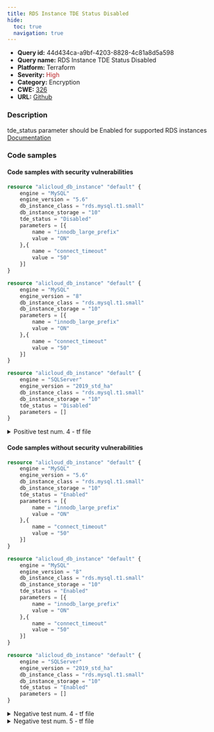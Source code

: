 ```yaml
---
title: RDS Instance TDE Status Disabled
hide:
  toc: true
  navigation: true
---
```


<style>
  .highlight .hll {
    background-color: #ff171742;
  }
  .md-content {
    max-width: 1100px;
    margin: 0 auto;
  }
</style>

-   **Query id:** 44d434ca-a9bf-4203-8828-4c81a8d5a598
-   **Query name:** RDS Instance TDE Status Disabled
-   **Platform:** Terraform
-   **Severity:** <span style="color:#bb2124">High</span>
-   **Category:** Encryption
-   **CWE:** <a href="https://cwe.mitre.org/data/definitions/326.html" onclick="newWindowOpenerSafe(event, 'https://cwe.mitre.org/data/definitions/326.html')">326</a>
-   **URL:** [Github](https://github.com/Checkmarx/kics/tree/master/assets/queries/terraform/alicloud/rds_instance_tde_status_disabled)

### Description
tde_status parameter should be Enabled for supported RDS instances<br>
[Documentation](https://registry.terraform.io/providers/aliyun/alicloud/latest/docs/resources/db_instance#tde_status)

### Code samples
#### Code samples with security vulnerabilities
```tf title="Positive test num. 1 - tf file" hl_lines="6"
resource "alicloud_db_instance" "default" {
    engine = "MySQL"
    engine_version = "5.6"
    db_instance_class = "rds.mysql.t1.small"
    db_instance_storage = "10"
    tde_status = "Disabled"
    parameters = [{
        name = "innodb_large_prefix"
        value = "ON"
    },{
        name = "connect_timeout"
        value = "50"
    }]
}

```
```tf title="Positive test num. 2 - tf file" hl_lines="1"
resource "alicloud_db_instance" "default" {
    engine = "MySQL"
    engine_version = "8"
    db_instance_class = "rds.mysql.t1.small"
    db_instance_storage = "10"
    parameters = [{
        name = "innodb_large_prefix"
        value = "ON"
    },{
        name = "connect_timeout"
        value = "50"
    }]
}

```
```tf title="Positive test num. 3 - tf file" hl_lines="6"
resource "alicloud_db_instance" "default" {
    engine = "SQLServer"
    engine_version = "2019_std_ha"
    db_instance_class = "rds.mysql.t1.small"
    db_instance_storage = "10"
    tde_status = "Disabled"
    parameters = []
}

```
<details><summary>Positive test num. 4 - tf file</summary>

```tf hl_lines="1"
resource "alicloud_db_instance" "default" {
    engine = "SQLServer"
    engine_version = "2016_ent_ha"
    db_instance_class = "rds.mysql.t1.small"
    db_instance_storage = "10"
    parameters = []
}

```
</details>


#### Code samples without security vulnerabilities
```tf title="Negative test num. 1 - tf file"
resource "alicloud_db_instance" "default" {
    engine = "MySQL"
    engine_version = "5.6"
    db_instance_class = "rds.mysql.t1.small"
    db_instance_storage = "10"
    tde_status = "Enabled"
    parameters = [{
        name = "innodb_large_prefix"
        value = "ON"
    },{
        name = "connect_timeout"
        value = "50"
    }]
}

```
```tf title="Negative test num. 2 - tf file"
resource "alicloud_db_instance" "default" {
    engine = "MySQL"
    engine_version = "8"
    db_instance_class = "rds.mysql.t1.small"
    db_instance_storage = "10"
    tde_status = "Enabled"
    parameters = [{
        name = "innodb_large_prefix"
        value = "ON"
    },{
        name = "connect_timeout"
        value = "50"
    }]
}

```
```tf title="Negative test num. 3 - tf file"
resource "alicloud_db_instance" "default" {
    engine = "SQLServer"
    engine_version = "2019_std_ha"
    db_instance_class = "rds.mysql.t1.small"
    db_instance_storage = "10"
    tde_status = "Enabled"
    parameters = []
}

```
<details><summary>Negative test num. 4 - tf file</summary>

```tf
resource "alicloud_db_instance" "default" {
    engine = "SQLServer"
    engine_version = "2016_ent_ha"
    db_instance_class = "rds.mysql.t1.small"
    db_instance_storage = "10"
    tde_status = "Enabled"
    parameters = []
}

```
</details>
<details><summary>Negative test num. 5 - tf file</summary>

```tf
resource "alicloud_db_instance" "default" {
    engine = "SQLServer"
    engine_version = "2012_web"
    db_instance_class = "rds.mysql.t1.small"
    db_instance_storage = "10"
    parameters = []
}

```
</details>
